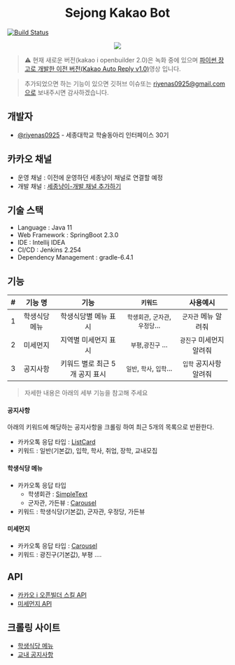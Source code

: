 <h1 align="center">Sejong Kakao Bot</h1>

[![Build Status](http://vscode.riyenas.dev/buildStatus/icon?job=Sejong_Kakao_Bot%2Fdevelop)](http://vscode.riyenas.dev/job/Sejong_Kakao_Bot/job/develop/)

<p align="center">
  <img src="https://user-images.githubusercontent.com/32615702/71518315-929bbd00-28f5-11ea-8270-2ccd38f72422.gif">
</p>

> :warning: 현재 새로운 버전(kakao i openbuilder 2.0)은 녹화 중에 있으며 [파이썬 장고로 개발한 이전 버전(Kakao Auto Reply v1.0)](https://github.com/riyenas0925/Sejong_Univ_Chef_Bot)영상 입니다.

> 추가되었으면 하는 기능이 있으면 깃허브 이슈또는 riyenas0925@gmail.com으로 보내주시면 감사하겠습니다.

## 개발자
* [@riyenas0925](https://github.com/riyenas0925) - 세종대학교 학술동아리 인터페이스 30기

## 카카오 채널
* 운영 채널 : 이전에 운영하던 세종냥이 채널로 연결할 예정
* 개발 채널 : [세종냥이-개발 채널 추가하기](http://pf.kakao.com/_xjXxakxb)

## 기술 스택
* Language : Java 11
* Web Framework : SpringBoot 2.3.0
* IDE : Intellij IDEA
* CI/CD : Jenkins 2.254
* Dependency Management : gradle-6.4.1

## 기능 
| # | 기능 명 | 기능 | ```키워드``` | 사용예시 |
|:--------:|:--------:|:--------:|:--------:|:--------:|
| 1 | 학생식당 메뉴 | 학생식당별 메뉴 표시 | ```학생회관```, ```군자관```, ```우정당```... | ```군자관``` 메뉴 알려줘|
| 2 | 미세먼지 | 지역별 미세먼지 표시 | ```부평```,```광진구``` ... | ```광진구``` 미세먼지 알려줘 |
| 3 | 공지사항 | 키워드 별로 최근 5개 공지 표시 | ```일반```, ```학사```, ```입학```...| ```입학``` 공지사항 알려줘 |

> 자세한 내용은 아래의 세부 기능을 참고해 주세요  

#### 공지사항
아래의 키워드에 해당하는 공지사항을 크롤링 하여 최근 5개의 목록으로 반환한다.
* 카카오톡 응답 타입 : [ListCard](https://i.kakao.com/docs/skill-response-format#listcard)
* 키워드 : 일반(기본값), 입학, 학사, 취업, 장학, 교내모집

#### 학생식당 메뉴
* 카카오톡 응답 타입 
  * 학생회관 : [SimpleText](https://i.kakao.com/docs/skill-response-format#simpletext)
  * 군자관, 가든뷰 : [Carousel](https://i.kakao.com/docs/skill-response-format#carousel)
* 키워드 : 학생식당(기본값), 군자관, 우정당, 가든뷰
  
#### 미세먼지
* 카카오톡 응답 타입 : [Carousel](https://i.kakao.com/docs/skill-response-format#carousel)
* 키워드 : 광진구(기본값), 부평 ....

## API
* [카카오 i 오픈빌더 스킬 API](https://i.kakao.com/docs/getting-started-overview#%EC%98%A4%ED%94%88%EB%B9%8C%EB%8D%94-%EC%86%8C%EA%B0%9C)
* [미세먼지 API](https://www.data.go.kr/data/15000581/openapi.do)

## 크롤링 사이트
* [학생식당 메뉴](http://m.sejong.ac.kr/front/cafeteria2.do)
* [교내 공지사항](http://sejong.ac.kr/community/index.html)
